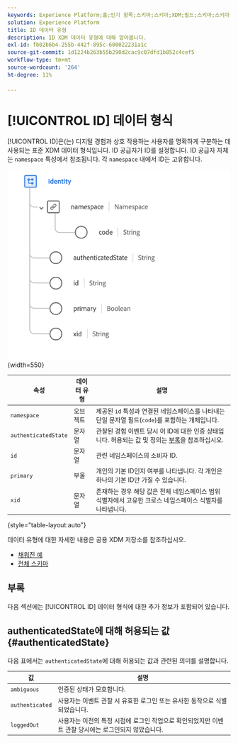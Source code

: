 ```yaml
---
keywords: Experience Platform;홈;인기 항목;스키마;스키마;XDM;필드;스키마;스키마;ID;데이터 유형;데이터 유형;데이터 유형;
solution: Experience Platform
title: ID 데이터 유형
description: ID XDM 데이터 유형에 대해 알아봅니다.
exl-id: fb02b6b4-255b-442f-895c-600022231a1c
source-git-commit: 1d1224b263b55b290d2cac9c07dfd1b852c4cef5
workflow-type: tm+mt
source-wordcount: '264'
ht-degree: 11%

---
```


# [!UICONTROL ID] 데이터 형식

[!UICONTROL ID]은(는) 디지털 경험과 상호 작용하는 사용자를 명확하게 구분하는 데 사용되는 표준 XDM 데이터 형식입니다. ID 공급자가 ID를 설정합니다. ID 공급자 자체는 `namespace` 특성에서 참조됩니다. 각 `namespace` 내에서 ID는 고유합니다.

![](../images/data-types/identity.png){width=550}

| 속성 | 데이터 유형 | 설명 |
| --- | --- | --- |
| `namespace` | 오브젝트 | 제공된 `id` 특성과 연결된 네임스페이스를 나타내는 단일 문자열 필드(`code`)를 포함하는 개체입니다. |
| `authenticatedState` | 문자열 | 관찰된 경험 이벤트 당시 이 ID에 대한 인증 상태입니다. 허용되는 값 및 정의는 [부록](#authenticatedState)을 참조하십시오. |
| `id` | 문자열 | 관련 네임스페이스의 소비자 ID. |
| `primary` | 부울 | 개인의 기본 ID인지 여부를 나타냅니다. 각 개인은 하나의 기본 ID만 가질 수 있습니다. |
| `xid` | 문자열 | 존재하는 경우 해당 값은 전체 네임스페이스 범위 식별자에서 고유한 크로스 네임스페이스 식별자를 나타냅니다. |

{style="table-layout:auto"}

데이터 유형에 대한 자세한 내용은 공용 XDM 저장소를 참조하십시오.

* [채워진 예](https://github.com/adobe/xdm/blob/master/components/datatypes/identity.example.1.json)
* [전체 스키마](https://github.com/adobe/xdm/blob/master/components/datatypes/identity.schema.json)

## 부록

다음 섹션에는 [!UICONTROL ID] 데이터 형식에 대한 추가 정보가 포함되어 있습니다.

## authenticatedState에 대해 허용되는 값 {#authenticatedState}

다음 표에서는 `authenticatedState`에 대해 허용되는 값과 관련된 의미를 설명합니다.

| 값 | 설명 |
| --- | --- |
| `ambiguous` | 인증된 상태가 모호합니다. |
| `authenticated` | 사용자는 이벤트 관찰 시 유효한 로그인 또는 유사한 동작으로 식별되었습니다. |
| `loggedOut` | 사용자는 이전의 특정 시점에 로그인 작업으로 확인되었지만 이벤트 관찰 당시에는 로그인되지 않았습니다. |
